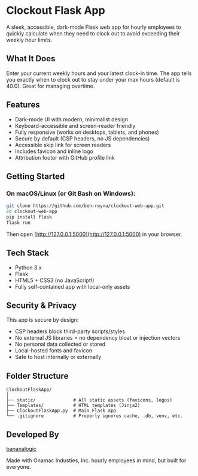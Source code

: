 # Clockout Flask App

A sleek, accessible, dark-mode Flask web app for hourly employees to quickly calculate when they need to clock out to avoid exceeding their weekly hour limits.

## What It Does

Enter your current weekly hours and your latest clock-in time. The app tells you exactly when to clock out to stay under your max hours (default is 40.0). Great for managing overtime.

## Features

- Dark-mode UI with modern, minimalist design
- Keyboard-accessible and screen-reader friendly
- Fully responsive (works on desktops, tablets, and phones)
- Secure by default (CSP headers, no JS dependencies)
- Accessible skip link for screen readers
- Includes favicon and inline logo
- Attribution footer with GitHub profile link

## Getting Started

### On macOS/Linux (or Git Bash on Windows):

```bash
git clone https://github.com/ben-reyna/clockout-web-app.git
cd clockout-web-app
pip install flask
flask run
```

Then open [http://127.0.0.1:5000](http://127.0.0.1:5000) in your browser.

## Tech Stack

- Python 3.x
- Flask
- HTML5 + CSS3 (no JavaScript!)
- Fully self-contained app with local-only assets

## Security & Privacy

This app is secure by design:

- CSP headers block third-party scripts/styles
- No external JS libraries = no dependency bloat or injection vectors
- No personal data collected or stored
- Local-hosted fonts and favicon
- Safe to host internally or externally

## Folder Structure

```
ClockoutFlaskApp/
│
├── static/              # All static assets (favicons, logos)
├── Templates/           # HTML templates (Jinja2)
├── ClockoutFlaskApp.py  # Main Flask app
└── .gitignore           # Properly ignores cache, .db, venv, etc.
```

## Developed By

[bananalogic](https://github.com/ben-reyna)

Made with Onamac Industies, Inc. hourly employees in mind, but built for everyone.

